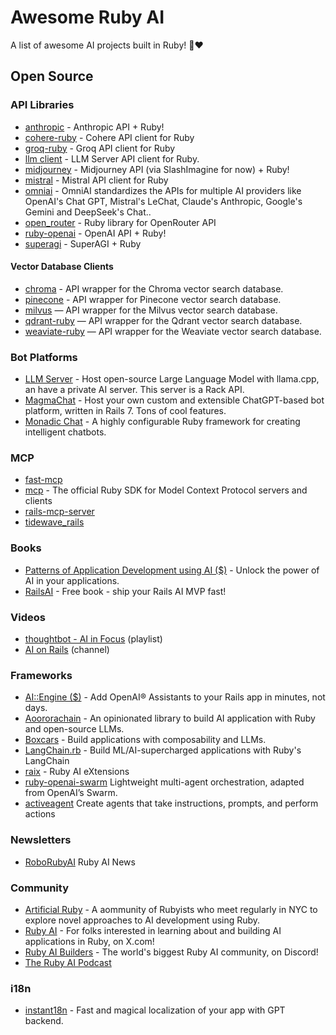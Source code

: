 # Awesome Ruby AI

A list of awesome AI projects built in Ruby! 🤖❤️

## Open Source

### API Libraries

- [anthropic](https://github.com/alexrudall/anthropic) - Anthropic API + Ruby!
- [cohere-ruby](https://github.com/andreibondarev/cohere-ruby) - Cohere API client for Ruby
- [groq-ruby](https://github.com/drnic/groq-ruby) - Groq API client for Ruby
- [llm client](https://github.com/mariochavez/llm_client) - LLM Server API client for Ruby.
- [midjourney](https://github.com/alexrudall/midjourney) - Midjourney API (via SlashImagine for now) + Ruby!
- [mistral](https://github.com/wilsonsilva/mistral) - Mistral API client for Ruby
- [omniai](https://github.com/ksylvest/omniai) - OmniAI standardizes the APIs for multiple AI providers like OpenAI's Chat GPT, Mistral's LeChat, Claude's Anthropic, Google's Gemini and DeepSeek's Chat..
- [open_router](https://github.com/OlympiaAI/open_router) - Ruby library for OpenRouter API
- [ruby-openai](https://github.com/alexrudall/ruby-openai) - OpenAI API + Ruby!
- [superagi](https://github.com/alexrudall/superagi) - SuperAGI + Ruby

#### Vector Database Clients

- [chroma](https://github.com/mariochavez/chroma) - API wrapper for the Chroma vector search database.
- [pinecone](https://github.com/scotterc/pinecone) - API wrapper for Pinecone vector search database.
- [milvus](https://github.com/andreibondarev/milvus) — API wrapper for the Milvus vector search database.
- [qdrant-ruby](https://github.com/andreibondarev/qdrant-ruby) — API wrapper for the Qdrant vector search database.
- [weaviate-ruby](https://github.com/andreibondarev/weaviate-ruby) — API wrapper for the Weaviate vector search database.

### Bot Platforms

- [LLM Server](https://github.com/mariochavez/llm_server) - Host open-source Large Language Model with llama.cpp, an have a private AI server. This server is a Rack API.
- [MagmaChat](https://github.com/magma-labs/magma-chat) - Host your own custom and extensible ChatGPT-based bot platform, written in Rails 7. Tons of cool features.
- [Monadic Chat](https://github.com/yohasebe/monadic-chat) - A highly configurable Ruby framework for creating intelligent chatbots.

### MCP

- [fast-mcp](https://github.com/yjacquin/fast-mcp)
- [mcp](https://github.com/modelcontextprotocol/ruby-sdk) - The official Ruby SDK for Model Context Protocol servers and clients
- [rails-mcp-server](https://github.com/maquina-app/rails-mcp-server)
- [tidewave_rails](https://github.com/tidewave-ai/tidewave_rails)

### Books

- [Patterns of Application Development using AI ($)](https://leanpub.com/patterns-of-application-development-using-ai) - Unlock the power of AI in your applications.
- [RailsAI](https://railsai.com) - Free book - ship your Rails AI MVP fast!

### Videos

- [thoughtbot - AI in Focus](https://www.youtube.com/playlist?list=PL8tzorAO7s0jaDFZYPAtR_AIHgD5J3a7d) (playlist)
- [AI on Rails](https://www.youtube.com/@AIonRails-v9s) (channel)

### Frameworks

- [AI::Engine ($)](https://insertrobot.com/) - Add OpenAI&reg; Assistants to your Rails app in minutes, not days.
- [Aoororachain](https://github.com/mariochavez/aoororachain) - An opinionated library to build AI application with Ruby and open-source LLMs.
- [Boxcars](https://github.com/BoxcarsAI/boxcars) - Build applications with composability and LLMs.
- [LangChain.rb](https://github.com/andreibondarev/langchainrb) - Build ML/AI-supercharged applications with Ruby's LangChain
- [raix](https://github.com/OlympiaAI/raix) - Ruby AI eXtensions
- [ruby-openai-swarm](http://github.com/graysonchen/ruby-openai-swarm) Lightweight multi-agent orchestration, adapted from OpenAI’s Swarm.
- [activeagent](https://github.com/activeagents/activeagent) Create agents that take instructions, prompts, and perform actions

### Newsletters

- [RoboRubyAI](https://rubyai.beehiiv.com) Ruby AI News

### Community

- [Artificial Ruby](https://www.artificialruby.ai/) - A aommunity of Rubyists who meet regularly in NYC to explore novel approaches to AI development using Ruby.
- [Ruby AI](https://x.com/i/communities/1709211359039078677) - For folks interested in learning about and building AI applications in Ruby, on X.com!
- [Ruby AI Builders](https://discord.com/servers/ruby-ai-builders-1081742403460923484) - The world's biggest Ruby AI community, on Discord!
- [The Ruby AI Podcast](https://www.therubyaipodcast.com)

### i18n

- [instant18n](https://github.com/obie/instant18n) - Fast and magical localization of your app with GPT backend.
